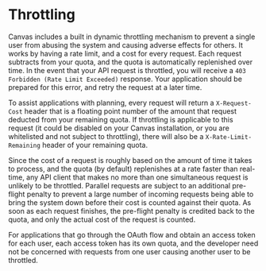 Throttling
==========

Canvas includes a built in dynamic throttling mechanism to prevent a single
user from abusing the system and causing adverse effects for others. It
works by having a rate limit, and a cost for every request. Each request
subtracts from your quota, and the quota is automatically replenished over
time. In the event that your API request is throttled, you will receive
a `403 Forbidden (Rate Limit Exceeded)` response. Your application should
be prepared for this error, and retry the request at a later time.

To assist applications with planning, every request will return a
`X-Request-Cost` header that is a floating point number of the amount
that request deducted from your remaining quota. If throttling is applicable
to this request (it could be disabled on your Canvas installation, or
you are whitelisted and not subject to throttling), there will also be
a `X-Rate-Limit-Remaining` header of your remaining quota.

Since the cost of a request is roughly based on the amount of time it takes
to process, and the quota (by default) replenishes at a rate faster than
real-time, any API client that makes no more than one simultaneous request
is unlikely to be throttled. Parallel requests are subject to an additional
pre-flight penalty to prevent a large number of incoming requests being able
to bring the system down before their cost is counted against their quota.
As soon as each request finishes, the pre-flight penalty is credited back
to the quota, and only the actual cost of the request is counted.

For applications that go through the OAuth flow and obtain an access token
for each user, each access token has its own quota, and the developer need
not be concerned with requests from one user causing another user to be
throttled.
